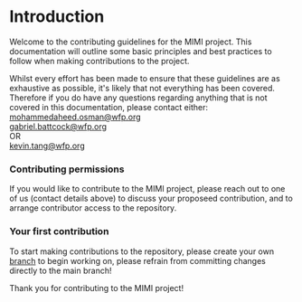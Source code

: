 # Introduction

Welcome to the contributing guidelines for the MIMI project. This documentation will outline some basic principles and best practices to follow when making contributions to the project. 

Whilst every effort has been made to ensure that these guidelines are as exhaustive as possible, it's likely that not everything has been covered. Therefore if you do have any questions regarding anything that is not covered in this documentation, please contact either: <br>
[mohammedaheed.osman@wfp.org](mohammedaheed.osman@wfp.org) <br>
[gabriel.battcock@wfp.org](gabriel.battcock@wfp.org) <br>
OR <br>
[kevin.tang@wfp.org](keving.tang@wfp.org) <br>

### Contributing permissions

If you would like to contribute to the MIMI project, please reach out to one of us (contact details above) to discuss your proposeed contribution, and to arrange contributor access to the repository.

### Your first contribution

To start making contributions to the repository, please create your own [branch](https://docs.github.com/en/pull-requests/collaborating-with-pull-requests/proposing-changes-to-your-work-with-pull-requests/about-branches) to begin working on, please refrain from committing changes directly to the main branch! 


Thank you for contributing to the MIMI project! 
